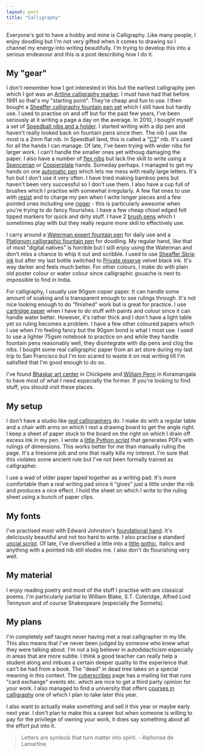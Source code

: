 ```yaml
---
layout: post
title: "Calligraphy"
---
```


Everyone's got to have a hobby and mine is Calligraphy. Like many people, I enjoy doodling but I'm not very gifted when it comes to drawing so I channel my energy into writing beautifully. I'm trying to develop this into a serious endeavour and this is a post describing how I do it. 

My "gear"
---------

I don't remember how I got interested in this but the earliest calligraphy pen which I got was an [Artline calligraphy marker](http://www.stationery.com.ph/stationery/sites/default/files/10011629_EK241-244_Artline-Calligraphy-Pen.jpg). I must have had that before 1991 so that's my "starting point". They're cheap and fun to use. I then bought a [Sheaffer calligraphy fountain pen set](http://i.oodleimg.com/item/2807823680u_1x424x360f?1321141159) which I still have but hardly use. I used to practise on and off but for the past few years, I've been seriously at it writing a page a day on the average. In 2010, I bought myself a set of [Speedball nibs and a holder](http://www.amazon.com/Speedball-Calligraphy-No-1-Artists-Project/dp/B001QWUHF4/ref=sr_1_3?s=arts-crafts&ie=UTF8&qid=1335633631&sr=1-3). I started writing with a dip pen and haven't really looked back on fountain pens since then. The nib I use the most is a 2mm flat nib. In Speedball land, this is called a "[C3](http://images.nitrosell.com/product_images/3/575/large-speedball_calligraphy_nibs_c.jpg)" nib. It's used for all the hands I can manage. Of late, I've been trying with wider nibs for larger work. I can't handle the smaller ones yet withoug damaging the paper. I also have a number of [flex nibs](https://www.currys.com/Products/Media/fl%5CAMI%5CFLEXTIPS.jpg) but lack the skill to write using a [Spencerian](http://www.billscalligraphy.com/Introduction/SpencerianEnvelope.gif) or [Copperplate](http://www.scribblers.co.uk/blog/wp-content/uploads/2009/01/copperplate-alphabet.jpg) hands. Someday perhaps. I managed to get my hands on one [automatic pen](http://www.automaticpens.co.uk/) which lets me mess with really large letters. It's fun but I don't use it very often. I have tried making bamboo pens but haven't been very successful so I don't use them. I also have a cup full of brushes which I practise with somewhat irregularly. A few flat ones to use with [resist](http://painting.about.com/od/artglossarym/g/defmaskingfluid.htm) and to charge my pen when I write longer pieces and a few pointed ones including one [rigger](http://painting.about.com/od/artsupplies/ig/Intro-to-Art-Paint-Brushes/Brush-Rigger.htm) - this is particularly awesome when you're trying to do fancy flourishes. I have a few cheap chisel edged felt tipped markers for quick and dirty stuff. I have 2 [brush pens](http://ecx.images-amazon.com/images/I/21JWkuy5N6L._SL500_AA300_.jpg) which I sometimes play with but they really require more skill to effectively use. 

I carry around a [Waterman expert fountain pen](http://www.stylusfinepens.com/writing/waterman/395-waterman-expert-fountain-pen-0.jpg) for daily use and a [Platignum calligraphic fountain pen](http://media.photobucket.com/image/recent/Ashish_031/Picture608.jpg) for doodling. My regular hand, like that of most "digital natives" is horrible but I still enjoy using the Waterman and don't miss a chance to whip it out and scribble. I used to use [Sheaffer Skrip ink](http://www.sheaffer.com/writing/product_detail.php?ID=26) but after my last bottle switched to [Private reserve](http://privatereserveink.com/) velvet black ink. It's way darker and feels much better. For other colours, I make do with plain old poster colour or water colour since calligraphic gouache is next to impossible to find in India. 

For calligraphy, I usually use 90gsm copier paper. It can handle some amount of soaking and is transparent enough to see rulings through. It's not nice looking enough to do "finished" work but is great for practice. I use [cartridge paper](http://en.wikipedia.org/wiki/Cartridge_paper) when I have to do stuff with paints and colour since it can handle water better. However, it's rather thick and I don't have a light table yet so ruling becomes a problem. I have a few other coloured papers which I use when I'm feeling fancy but the 90gsm bond is what I most use. I used to use a lighter 75gsm notebook to practice on and while they handle fountain pens reasonably well, they disintegrate with dip pens and clog the nibs. I bought some real calligraphic paper from an art store during my last trip to San Francisco but I'm too scared to waste it on real writing till I'm satisfied that I'm good enough to do so.

I've found [Bhaskar art center](http://maps.google.com/maps/place?q=Bhaskar+arts,+Bangalore&hl=en&cid=710643718398472361) in Chickpete and [William Penn](http://maps.google.com/maps/place?q=William+Penn,+Bengaluru,+Karnataka,+India&hl=en&cid=13210012246071566168) in Koramangala to have most of what I need especially the former. If you're looking to find stuff, you should visit these places. 

My setup
--------

I don't have a studio like [*real* calligraphers](http://www.guardian.co.uk/money/audioslideshow/2010/feb/18/work-and-careers) do. I make do with a regular table and a chair with arms on which I rest a drawing board to get the angle right. I keep a sheet of paper stuck to the board on the right on which I drain off excess ink in my pen. I wrote a [little Python script](https://github.com/nibrahim/Calligraphic-Rulings) that generates PDFs with rulings of dimensions. This works better for me than manually ruling the page. It's a tiresome job and one that really kills my interest. I'm sure that this violates some ancient rule but I've not been formally trained as  calligrapher. 

I use a wad of older paper taped together as a writing pad. It's more comfortable than a real writing pad since it "gives" just a little under the nib and produces a nice effect. I hold the sheet on which I write to the ruling sheet using a bunch of paper clips. 

My fonts
--------

I've practised most with Edward Johnston's [foundational hand](http://web.me.com/yukimia/Yukimi_A/Foundational_Hand.html). It's deliciously beautiful and not too hard to write. I also practise a standard [uncial script](https://twitter.com/#!/noufalibrahim/status/183968123886641152/photo/1/large). Of late, I've diversified a little into a [little gothic](https://twitter.com/#!/noufalibrahim/status/192332266435907584/photo/1/large). Italics and anything with a pointed nib still eludes me. I also don't do flourishing very well. 

My material
-----------

I enjoy reading poetry and most of the stuff I practise with are classical poems. I'm particularly partial to William Blake, S.T. Coleridge, Alfred Lord Tennyson and of course Shakespeare (especially the Sonnets). 

My plans
--------

I'm completely self taught never having met a real calligrapher in my life. This also means that I've never been judged by someone who knew what they were talking about. I'm not a big believer in autodidacticism especially in areas that are more subtle. I think a good teacher can really help a student along and imbues a certain deeper quality to the experience that can't be had from a book. The "dead" in dead tree takes on a special meaning in this context. The [cyberscribes](http://www.calligraph.com/cyberscribes/) page has a mailing list that runs "card exchange" events etc. which are nice to get a third party opinion for your work. I also managed to find a university that offers [courses in calligraphy](https://catalog.academyart.edu/catalog?0-1.ILinkListener-pageWrapper-modalForm-marketingModalWindow-content-courseInfoContainer-tabs-tabs~container-tabs-0-link) one of which I plan to take later this year. 

I also want to actually make something and sell it this year or maybe early next year. I don't plan to make this a career but when someone is willing to pay for the privilege of owning your work, it does say something about all the effort put into it. 



> Letters are symbols that turn matter into spirit.
>                               - Alphonse de Lamartine
